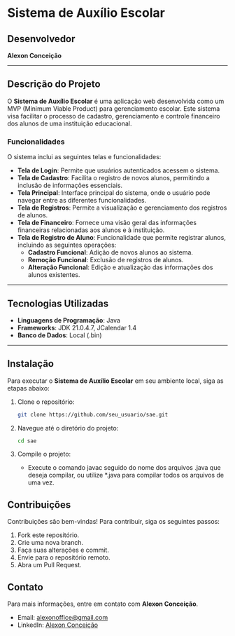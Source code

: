 # Sistema de Auxílio Escolar

## Desenvolvedor

**Alexon Conceição**

---

## Descrição do Projeto

O **Sistema de Auxílio Escolar** é uma aplicação web desenvolvida como um MVP (Minimum Viable Product) para gerenciamento escolar. Este sistema visa facilitar o processo de cadastro, gerenciamento e controle financeiro dos alunos de uma instituição educacional.

### Funcionalidades

O sistema inclui as seguintes telas e funcionalidades:

- **Tela de Login**: Permite que usuários autenticados acessem o sistema.
- **Tela de Cadastro**: Facilita o registro de novos alunos, permitindo a inclusão de informações essenciais.
- **Tela Principal**: Interface principal do sistema, onde o usuário pode navegar entre as diferentes funcionalidades.
- **Tela de Registros**: Permite a visualização e gerenciamento dos registros de alunos.
- **Tela de Financeiro**: Fornece uma visão geral das informações financeiras relacionadas aos alunos e à instituição.
- **Tela de Registro de Aluno**: Funcionalidade que permite registrar alunos, incluindo as seguintes operações:
    - **Cadastro Funcional**: Adição de novos alunos ao sistema.
    - **Remoção Funcional**: Exclusão de registros de alunos.
    - **Alteração Funcional**: Edição e atualização das informações dos alunos existentes.

---

## Tecnologias Utilizadas

- **Linguagens de Programação**: Java
- **Frameworks**: JDK 21.0.4.7, JCalendar 1.4
- **Banco de Dados**: Local (.bin)

---

## Instalação

Para executar o **Sistema de Auxílio Escolar** em seu ambiente local, siga as etapas abaixo:

1. Clone o repositório:

   ```bash
   git clone https://github.com/seu_usuario/sae.git
   ```

2. Navegue até o diretório do projeto:

   ```bash
   cd sae
   ```

3. Compile o projeto:

   - Execute o comando javac seguido do nome dos arquivos .java que deseja compilar, ou utilize \*.java para compilar todos os arquivos de uma vez.

## Contribuições

Contribuições são bem-vindas! Para contribuir, siga os seguintes passos:

1. Fork este repositório.
2. Crie uma nova branch.
3. Faça suas alterações e commit.
4. Envie para o repositório remoto.
5. Abra um Pull Request.

## Contato

Para mais informações, entre em contato com **Alexon Conceição**.

- Email: alexonoffice@gmail.com
- LinkedIn: [Alexon Conceição](https://www.linkedin.com/in/alexon-conceicao)
